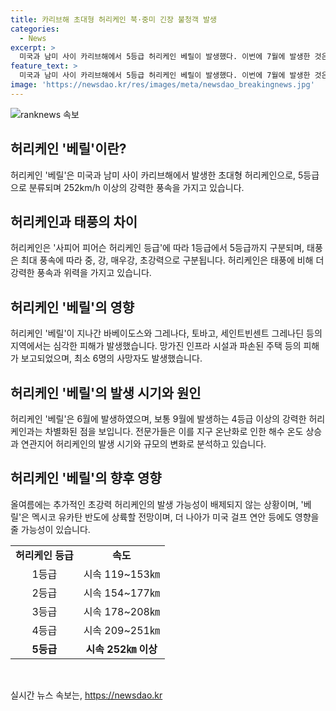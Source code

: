 ```yaml
---
title: 카리브해 초대형 허리케인 북·중미 긴장 불청객 발생
categories:
  - News
excerpt: >
  미국과 남미 사이 카리브해에서 5등급 허리케인 베릴이 발생했다. 이번에 7월에 발생한 것은 이례적이며, 전문가들은 지구 온난화로 인해 허리케인의 발생 시기와 규모가 변화하고 있다고 경고하고 있다. 베릴은 바베이도스 등에서 심각한 피해를 주고, 사망자도 발생했다. 현재는 자메이카를 향하고 있으며 멕시코 유카탄반도에 상륙할 전망이다. 이로 인해 멕시코나 미국 걸프 연안에도 영향을 줄 수 있다. 전문가들은 추가적인 추월 허리케인 발생 가능성을 경고하고 있다.
feature_text: >
  미국과 남미 사이 카리브해에서 5등급 허리케인 베릴이 발생했다. 이번에 7월에 발생한 것은 이례적이며, 전문가들은 지구 온난화로 인해 허리케인의 발생 시기와 규모가 변화하고 있다고 경고하고 있다. 베릴은 바베이도스 등에서 심각한 피해를 주고, 사망자도 발생했다. 현재는 자메이카를 향하고 있으며 멕시코 유카탄반도에 상륙할 전망이다. 이로 인해 멕시코나 미국 걸프 연안에도 영향을 줄 수 있다. 전문가들은 추가적인 추월 허리케인 발생 가능성을 경고하고 있다.
image: 'https://newsdao.kr/res/images/meta/newsdao_breakingnews.jpg'
---
```


<p><img src="https://newsdao.kr/res/images/meta/newsdao_breakingnews.jpg" alt="ranknews 속보" /></p>

<h2 data-ke-size="size26">허리케인 '베릴'이란?</h2>

<p data-ke-size="size16">허리케인 '베릴'은 미국과 남미 사이 카리브해에서 발생한 초대형 허리케인으로, 5등급으로 분류되며 252km/h 이상의 강력한 풍속을 가지고 있습니다.</p>

<h2 data-ke-size="size26">허리케인과 태풍의 차이</h2>

<p data-ke-size="size16">허리케인은 '사피어 피어슨 허리케인 등급'에 따라 1등급에서 5등급까지 구분되며, 태풍은 최대 풍속에 따라 중, 강, 매우강, 초강력으로 구분됩니다. 허리케인은 태풍에 비해 더 강력한 풍속과 위력을 가지고 있습니다.</p>

<h2 data-ke-size="size26">허리케인 '베릴'의 영향</h2>

<p data-ke-size="size16">허리케인 '베릴'이 지나간 바베이도스와 그레나다, 토바고, 세인트빈센트 그레나딘 등의 지역에서는 심각한 피해가 발생했습니다. 망가진 인프라 시설과 파손된 주택 등의 피해가 보고되었으며, 최소 6명의 사망자도 발생했습니다.</p>

<h2 data-ke-size="size26">허리케인 '베릴'의 발생 시기와 원인</h2>

<p data-ke-size="size16">허리케인 '베릴'은 6월에 발생하였으며, 보통 9월에 발생하는 4등급 이상의 강력한 허리케인과는 차별화된 점을 보입니다. 전문가들은 이를 지구 온난화로 인한 해수 온도 상승과 연관지어 허리케인의 발생 시기와 규모의 변화로 분석하고 있습니다.</p>

<h2 data-ke-size="size26">허리케인 '베릴'의 향후 영향</h2>

<p data-ke-size="size16">올여름에는 추가적인 초강력 허리케인의 발생 가능성이 배제되지 않는 상황이며, '베릴'은 멕시코 유카탄 반도에 상륙할 전망이며, 더 나아가 미국 걸프 연안 등에도 영향을 줄 가능성이 있습니다.</p>

<table>
    <tr>
        <td style="text-align: center; height: 17px;"><b>허리케인 등급</b></td>
        <td style="text-align: center; height: 17px;"><b>속도</b></td>
    </tr>
    <tr>
        <td style="text-align: center; height: 17px;">1등급</td>
        <td style="text-align: center; height: 17px;">시속 119~153㎞</td>
    </tr>
    <tr>
        <td style="text-align: center; height: 17px;">2등급</td>
        <td style="text-align: center; height: 17px;">시속 154~177㎞</td>
    </tr>
    <tr>
        <td style="text-align: center; height: 17px;">3등급</td>
        <td style="text-align: center; height: 17px;">시속 178~208㎞</td>
    </tr>
    <tr>
        <td style="text-align: center; height: 17px;">4등급</td>
        <td style="text-align: center; height: 17px;">시속 209~251㎞</td>
    </tr>
    <tr>
        <td style="text-align: center; height: 17px;"><b>5등급</b></td>
        <td style="text-align: center; height: 17px;"><b>시속 252㎞ 이상</b></td>
    </tr>
</table>

<p data-ke-size="size16">&nbsp;</p>
실시간 뉴스 속보는, <a href="https://newsdao.kr" rel="dofollow">https://newsdao.kr</a>


